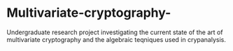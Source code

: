 # Multivariate-cryptography-

Undergraduate research project investigating the current state of the art of multivariate cryptography and the algebraic teqniques used in crypanalysis. 
